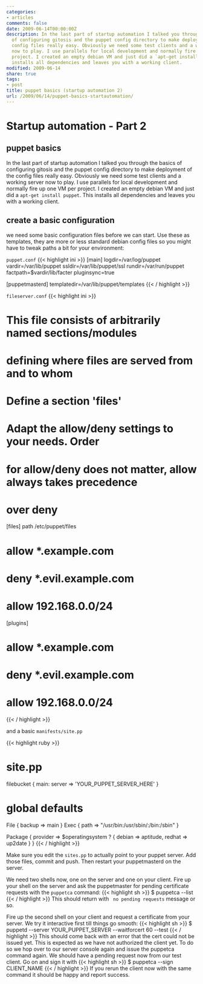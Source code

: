 ```yaml
---
categories:
- articles
comments: false
date: 2009-06-14T00:00:00Z
description: In the last part of startup automation I talked you through the basics
  of configuring gitosis and the puppet config directory to make deployment of the
  config files really easy. Obviously we need some test clients and a working server
  now to play. I use parallels for local development and normally fire up one VM per
  project. I created an empty debian VM and just did a `apt-get install puppet`. This
  installs all dependencies and leaves you with a working client.
modified: 2009-06-14
share: true
tags:
- post
title: puppet basics (startup automation 2)
url: /2009/06/14/puppet-basics-startautomation/
---
```


Startup automation - Part 2
===========================

puppet basics
-------------

In the last part of startup automation I talked you through the basics
of configuring gitosis and the puppet config directory to make
deployment of the config files really easy. Obviously we need some test
clients and a working server now to play. I use parallels for local
development and normally fire up one VM per project. I created an empty
debian VM and just did a `apt-get install puppet`. This installs all
dependencies and leaves you with a working client.

create a basic configuration
----------------------------

we need some basic configuration files before we can start. Use these as
templates, they are more or less standard debian config files so you
might have to tweak paths a bit for your environment:

`puppet.conf`
{{< highlight ini >}}
[main]
logdir=/var/log/puppet
vardir=/var/lib/puppet
ssldir=/var/lib/puppet/ssl
rundir=/var/run/puppet
factpath=$vardir/lib/facter
pluginsync=true

[puppetmasterd]
templatedir=/var/lib/puppet/templates
{{< / highlight >}}

`fileserver.conf`
{{< highlight ini >}}
# This file consists of arbitrarily named sections/modules
# defining where files are served from and to whom

# Define a section 'files'
# Adapt the allow/deny settings to your needs. Order
# for allow/deny does not matter, allow always takes precedence
# over deny
[files]
path /etc/puppet/files
#  allow *.example.com
#  deny *.evil.example.com
#  allow 192.168.0.0/24

[plugins]
#  allow *.example.com
#  deny *.evil.example.com
#  allow 192.168.0.0/24
{{< / highlight >}}

and a basic `manifests/site.pp`

{{< highlight ruby >}}
# site.pp

filebucket { main: server => 'YOUR_PUPPET_SERVER_HERE' }

# global defaults
File { backup => main }
Exec { path => "/usr/bin:/usr/sbin/:/bin:/sbin" }

Package {
    provider => $operatingsystem ? {
        debian => aptitude,
        redhat => up2date
    }
}
{{< / highlight >}}

Make sure you edit the `sites.pp` to actually point to your puppet
server. Add those files, commit and push. Then restart your
puppetmasterd on the server.

We need two shells now, one on the server and one on your client. Fire
up your shell on the server and ask the puppetmaster for pending
certificate requests with the `puppetca` command: 
{{< highlight sh >}}
$ puppetca --list
{{< / highlight >}}
This should return with ` no pending requests` message or so.

Fire up the second shell on your client and request a certificate from
your server. We try it interactive first till things go smooth: 
{{< highlight sh >}}
$ puppetd --server YOUR_PUPPET_SERVER --waitforcert 60 --test
{{< / highlight >}}
This should come back with an error that the cert could not be issued
yet. This is expected as we have not authorized the client yet. To do so
we hop over to our server console again and issue the puppetca command
again. We should have a pending request now from our test client. Go on
and sign it with 
{{< highlight sh >}}
$ puppetca --sign CLIENT_NAME
{{< / highlight >}}
If you rerun the client now with the same command it should be happy and
report success.
